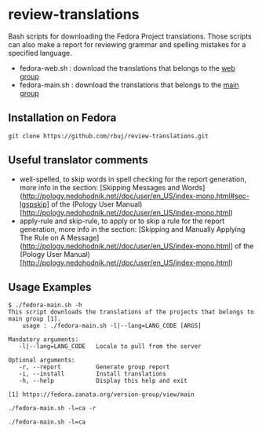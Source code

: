 # review-translations

Bash scripts for downloading the Fedora Project translations. Those scripts can also make a report for reviewing grammar and spelling mistakes for a specified language.
* fedora-web.sh : download the translations that belongs to the [web group](https://fedora.zanata.org/version-group/view/web)
* fedora-main.sh : download the translations that belongs to the [main group](https://fedora.zanata.org/version-group/view/main)

Installation on Fedora
----------------------

```
git clone https://github.com/rbuj/review-translations.git
```

Useful translator comments
--------------------------
* well-spelled, to skip words in spell checking for the report generation, more info in the section: [Skipping Messages and Words](http://pology.nedohodnik.net//doc/user/en_US/index-mono.html#sec-lgspskip] of the (Pology User Manual)[http://pology.nedohodnik.net//doc/user/en_US/index-mono.html)
* apply-rule and skip-rule, to apply or to skip a rule for the report generation, more info in the section: [Skipping and Manually Applying The Rule on A Message](http://pology.nedohodnik.net//doc/user/en_US/index-mono.html] of the (Pology User Manual)[http://pology.nedohodnik.net//doc/user/en_US/index-mono.html)

Usage Examples
--------------

```
$ ./fedora-main.sh -h
This script downloads the translations of the projects that belongs to main group [1].
    usage : ./fedora-main.sh -l|--lang=LANG_CODE [ARGS]

Mandatory arguments:
   -l|--lang=LANG_CODE   Locale to pull from the server

Optional arguments:
   -r, --report          Generate group report
   -i, --install         Install translations
   -h, --help            Display this help and exit

[1] https://fedora.zanata.org/version-group/view/main
```


```
./fedora-main.sh -l=ca -r
```


```
./fedora-main.sh -l=ca
```

